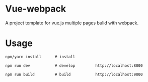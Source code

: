 # Vue-webpack
A project template for vue.js multiple pages bulid with webpack.

# Usage
```shell
npm/yarn install      # install

npm run dev           # develop         http://localhost:8000

npm run build         # build           http://localhost:9000
```


